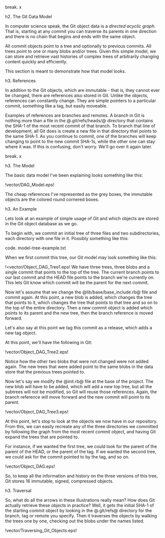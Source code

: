 <!--
SPDX-FileCopyrightText: 2008 Geoffrey Grosenbach <boss@topfunky.com>
SPDX-FileCopyrightText: 2008 Scott Chacon <schacon@gmail.com>

SPDX-License-Identifier: CC-BY-SA-3.0
-->

break. x

h2. The Git Data Model

In computer science speak, the Git object data is a _directed acyclic graph_. That is, starting at any commit you can traverse its parents in one direction and there is no chain that begins and ends with the same object.

All commit objects point to a tree and optionally to previous commits.  All trees point to one or many blobs and/or trees.  Given this simple model, we can store and retrieve vast histories of complex trees of arbitrarily changing content quickly and efficiently.

This section is meant to demonstrate how that model looks.

h3. References

In addition to the Git objects, which are immutable - that is, they cannot ever be changed, there are references also stored in Git.  Unlike the objects, references can constantly change.  They are simple pointers to a particular commit, something like a tag, but easily moveable.

Examples of references are branches and remotes.  A branch in Git is nothing more than a file in the @.git/refs/heads/@ directory that contains the SHA-1 of the most recent commit of that branch.  To branch that line of development, all Git does is create a new file in that directory that points to the same SHA-1.  As you continue to commit, one of the branches will keep changing to point to the new commit SHA-1s, while the other one can stay where it was. If this is confusing, don't worry. We'll go over it again later.

break. x

h3. The Model

The basic data model I've been explaining looks something like this:

!vector/DAG_Model.eps!

The cheap references I've represented as the grey boxes, the immutable objects are the colored round cornered boxes.

h3. An Example

Lets look at an example of simple usage of Git and which objects are stored in the Git object database as we go.

To begin with, we commit an initial tree of three files and two subdirectories, each directory with one file in it.  Possibly something like this:

code. model-tree-example.txt

When we first commit this tree, our Git model may look something like this:

!<vector/Object_DAG_Tree1.eps! We have three trees, three blobs and a single commit that points to the top of the tree. The current branch points to our last commit and the HEAD file points to the branch we're currently on. This lets Git know which commit will be the parent for the next commit.

Now let's assume that we change the @lib/base/base_include.rb@ file and commit again.  At this point, a new blob is added, which changes the tree that points to it, which changes the tree that points to that tree and so on to the top of the entire directory.  Then a new commit object is added which points to its parent and the new tree, then the branch reference is moved forward.

Let's also say at this point we tag this commit as a release, which adds a new tag object.

At this point, we'll have the following in Git:

!vector/Object_DAG_Tree2.eps!

Notice how the other two blobs that were not changed were not added again.  The new trees that were added point to the same blobs in the data store that the previous trees pointed to.

Now let's say we modify the @init.rb@ file at the base of the project.  The new blob will have to be added, which will add a new top tree, but all the subtrees will not be modified, so Git will reuse those references.  Again, the branch reference will move forward and the new commit will point to its parent.

!vector/Object_DAG_Tree3.eps!

At this point, let's stop to look at the objects we now have in our repository.  From this, we can easily recreate any of the three directories we committed by following the graph from the most recent commit object, and having Git expand the trees that are pointed to.

For instance, if we wanted the first tree, we could look for the parent of the parent of the HEAD, or the parent of the tag.  If we wanted the second tree, we could ask for the commit pointed to by the tag, and so on.

!vector/Object_DAG.eps!

So, to keep all the information and history on the three versions of this tree, Git stores 16 immutable, signed, compressed objects.

h3. Traversal

So, what do all the arrows in these illustrations really mean?  How does Git actually retrieve these objects in practice?  Well, it gets the initial SHA-1 of the starting commit object by looking in the @.git/refs@ directory for the branch, tag or remote you specify.  Then it traverses the objects by walking the trees one by one, checking out the blobs under the names listed.

!vector/Traversing_Git_Objects.eps!

